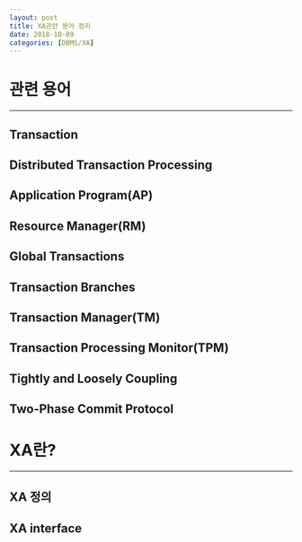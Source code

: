 ```yaml
---
layout: post
title: XA관련 용어 정리
date: 2018-10-09
categories: [DBMS/XA]
---
```

# 관련 용어
***
## Transaction

## Distributed Transaction Processing

## Application Program(AP)

## Resource Manager(RM)

## Global Transactions

## Transaction Branches

## Transaction Manager(TM)

## Transaction Processing Monitor(TPM)

## Tightly and Loosely Coupling

## Two-Phase Commit Protocol

# XA란?
***
## XA 정의

## XA interface
